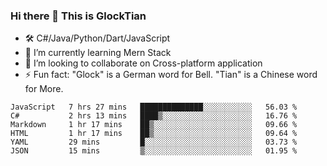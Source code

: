 ### Hi there 👋 This is GlockTian

- 🛠️ C#/Java/Python/Dart/JavaScript
- 🌱 I’m currently learning Mern Stack
- 👯 I’m looking to collaborate on Cross-platform application
- ⚡ Fun fact: "Glock" is a German word for Bell. "Tian" is a Chinese word for More.


<!--START_SECTION:waka-->

```text
JavaScript   7 hrs 27 mins   ██████████████░░░░░░░░░░░   56.03 %
C#           2 hrs 13 mins   ████▒░░░░░░░░░░░░░░░░░░░░   16.76 %
Markdown     1 hr 17 mins    ██▒░░░░░░░░░░░░░░░░░░░░░░   09.66 %
HTML         1 hr 17 mins    ██▒░░░░░░░░░░░░░░░░░░░░░░   09.64 %
YAML         29 mins         █░░░░░░░░░░░░░░░░░░░░░░░░   03.73 %
JSON         15 mins         ▒░░░░░░░░░░░░░░░░░░░░░░░░   01.95 %
```

<!--END_SECTION:waka-->

<!--
**GlockTian/GlockTian** is a ✨ _special_ ✨ repository because its `README.md` (this file) appears on your GitHub profile.

Here are some ideas to get you started:

- 🔭 I’m currently working on ...
- 🌱 I’m currently learning ...
- 👯 I’m looking to collaborate on ...
- 🤔 I’m looking for help with ...
- 💬 Ask me about ...
- 📫 How to reach me: ...
- 😄 Pronouns: ...
- ⚡ Fun fact: ...
-->
